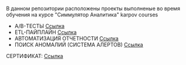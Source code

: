 В данном репозитории расположены проекты выполненые во время обучения на курсе "Симмулятор Аналитика" karpov courses
  
- А/B-ТЕСТЫ [Ссылка](https://github.com/yanb1831/karpov.courses/blob/d6382c4f5f042889ca4501904ee6ab2917d7f8d8/AB_tests/A_B_tests.ipynb)
- ETL-ПАЙПЛАЙН [Ссылка](https://github.com/yanb1831/karpov.courses/blob/0dd43b33cde2d95be678e914880b144caa83baf3/Airflow/ETL_pipeline.py)
- АВТОМАТИЗАЦИЯ ОТЧЕТНОСТИ [Ссылка](https://github.com/yanb1831/karpov.courses/blob/93d731d3698555c889b15e936a5f083e7aed2d70/Airflow/Reports.py)
- ПОИСК АНОМАЛИЙ (СИСТЕМА АЛЕРТОВ) [Ссылка](https://github.com/yanb1831/karpov.courses/blob/afe603f1197c6b6e3ab1c8c10685e00955e01959/Airflow/alerts.py)
  
  
СЕРТИФИКАТ: [Ссылка](https://docs.yandex.ru/docs/view?url=ya-disk-public%3A%2F%2FSOwfo%2BanJFMbE76GNwBm9QfHANZUd5DsBO7YJDOr2hqAh6CZg9%2FStvJtgj9ReAxkq%2FJ6bpmRyOJonT3VoXnDag%3D%3D&name=3b328d30-7583-4706-b4af-2e20068d2e10.pdf)
